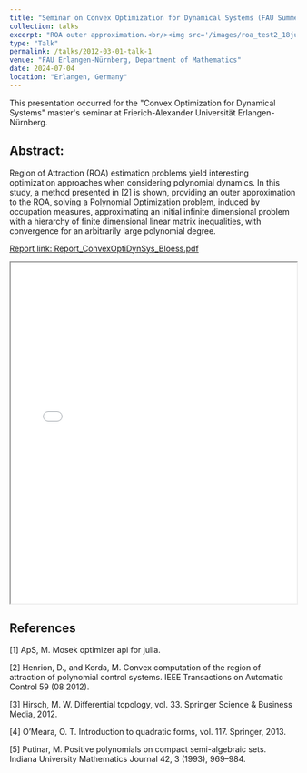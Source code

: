 ```yaml
---
title: "Seminar on Convex Optimization for Dynamical Systems (FAU Summer Semester 2024)"
collection: talks
excerpt: "ROA outer approximation.<br/><img src='/images/roa_test2_18jul24.png'>"
type: "Talk"
permalink: /talks/2012-03-01-talk-1
venue: "FAU Erlangen-Nürnberg, Department of Mathematics"
date: 2024-07-04
location: "Erlangen, Germany"
---
```


This presentation occurred for the "Convex Optimization for Dynamical Systems" master's seminar at Frierich-Alexander Universität Erlangen-Nürnberg.

## Abstract: 
Region of Attraction (ROA) estimation problems yield interesting optimization approaches when considering polynomial dynamics. In this study, a method presented in [2] is shown, providing an outer approximation to the ROA, solving a Polynomial Optimization problem, induced by occupation measures, approximating an initial infinite dimensional problem with a hierarchy of finite dimensional linear matrix inequalities, with convergence for an arbitrarily large polynomial degree.

[Report link: Report_ConvexOptiDynSys_Bloess.pdf](https://github.com/pedroblossbraga/pedroblossbraga.github.io/blob/master/files/Report_ConvexOptiDynSys_Bloess.pdf)

<iframe src="../files/Report_ConvexOptiDynSys_Bloess.pdf" width="100%" height="600px">
This browser does not support PDFs. Please download the PDF to view it: 
<a href="../files/Report_ConvexOptiDynSys_Bloess.pdf">Download PDF</a>.
</iframe>



## References
[1] ApS, M. Mosek optimizer api for julia.

[2] Henrion, D., and Korda, M. Convex computation of the region of attraction of polynomial control systems. IEEE
Transactions on Automatic Control 59 (08 2012).

[3] Hirsch, M. W. Differential topology, vol. 33. Springer Science & Business Media, 2012.

[4] O’Meara, O. T. Introduction to quadratic forms, vol. 117. Springer, 2013.

[5] Putinar, M. Positive polynomials on compact semi-algebraic sets. Indiana University Mathematics Journal 42, 3 (1993),
969–984.
